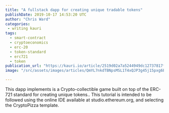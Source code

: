 ```yaml
---
title: "A fullstack dapp for creating unique tradable tokens"
publishDate: 2019-10-17 14:53:20 UTC
author: "Chris Ward"
categories:
 - writing kauri
tags:
  - smart-contract
  - cryptoeconomics
  - erc-20
  - token-standard
  - erc721
  - token
publication_url: "https://kauri.io/article/2519d02a7a5244949dc12737817f5798"
image: "/src/assets/images/articles/QmYL7nkdTBNpsMSL1T4xQJP3g45j15pxg6EBHCrvXuTY7k.png"

---
```


This dapp implements is a Crypto-collectible game built on top of the ERC-721 standard for creating unique tokens.. This tutorial is intended to be followed using the online IDE available at studio.ethereum.org, and selecting the CryptoPizza template.
